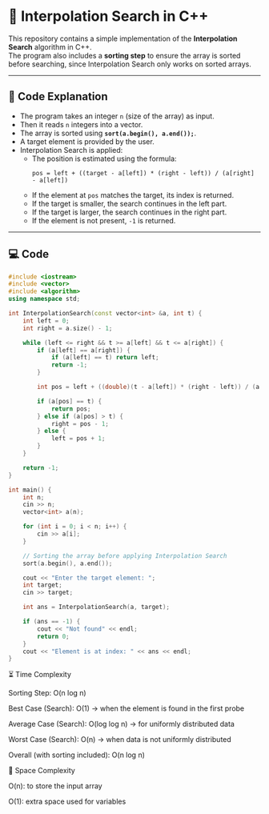 # 🔎 Interpolation Search in C++

This repository contains a simple implementation of the **Interpolation Search** algorithm in C++.  
The program also includes a **sorting step** to ensure the array is sorted before searching, since Interpolation Search only works on sorted arrays.

---

## 📌 Code Explanation
- The program takes an integer `n` (size of the array) as input.  
- Then it reads `n` integers into a vector.  
- The array is sorted using **`sort(a.begin(), a.end());`**.  
- A target element is provided by the user.  
- Interpolation Search is applied:
  - The position is estimated using the formula:  
    ```
    pos = left + ((target - a[left]) * (right - left)) / (a[right] - a[left])
    ```
  - If the element at `pos` matches the target, its index is returned.  
  - If the target is smaller, the search continues in the left part.  
  - If the target is larger, the search continues in the right part.  
  - If the element is not present, `-1` is returned.  

---

## 💻 Code

```cpp
#include <iostream>
#include <vector>
#include <algorithm>
using namespace std;

int InterpolationSearch(const vector<int> &a, int t) {
    int left = 0;
    int right = a.size() - 1;

    while (left <= right && t >= a[left] && t <= a[right]) {
        if (a[left] == a[right]) {
            if (a[left] == t) return left;
            return -1;
        }

        int pos = left + ((double)(t - a[left]) * (right - left)) / (a[right] - a[left]);

        if (a[pos] == t) {
            return pos;
        } else if (a[pos] > t) {
            right = pos - 1;
        } else {
            left = pos + 1;
        }
    }

    return -1;
}

int main() {
    int n;
    cin >> n;
    vector<int> a(n);

    for (int i = 0; i < n; i++) {
        cin >> a[i];
    }

    // Sorting the array before applying Interpolation Search
    sort(a.begin(), a.end());

    cout << "Enter the target element: ";
    int target;
    cin >> target;

    int ans = InterpolationSearch(a, target);

    if (ans == -1) {
        cout << "Not found" << endl;
        return 0;
    }
    cout << "Element is at index: " << ans << endl;
}


```

⏳ Time Complexity

Sorting Step: O(n log n)

Best Case (Search): O(1) → when the element is found in the first probe

Average Case (Search): O(log log n) → for uniformly distributed data

Worst Case (Search): O(n) → when data is not uniformly distributed

Overall (with sorting included): O(n log n)

💾 Space Complexity

O(n): to store the input array

O(1): extra space used for variables